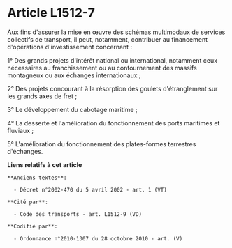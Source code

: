 # Article L1512-7

Aux fins d'assurer la mise en œuvre des schémas multimodaux de services collectifs de transport, il peut, notamment,
contribuer au financement d'opérations d'investissement concernant :

1° Des grands projets d'intérêt national ou international, notamment ceux nécessaires au franchissement ou au contournement
des massifs montagneux ou aux échanges internationaux ;

2° Des projets concourant à la résorption des goulets d'étranglement sur les grands axes de fret ;

3° Le développement du cabotage maritime ;

4° La desserte et l'amélioration du fonctionnement des ports maritimes et fluviaux ;

5° L'amélioration du fonctionnement des plates-formes terrestres d'échanges.

**Liens relatifs à cet article**

	**Anciens textes**:

	  - Décret n°2002-470 du 5 avril 2002 - art. 1 (VT)

	**Cité par**:

	  - Code des transports - art. L1512-9 (VD)

	**Codifié par**:

	  - Ordonnance n°2010-1307 du 28 octobre 2010 - art. (V)
